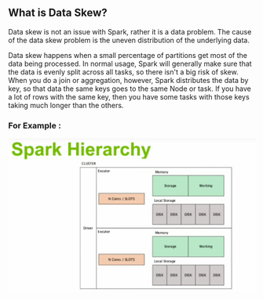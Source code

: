 ## What is Data Skew?
Data skew is not an issue with Spark, rather it is a data problem. The cause of the data skew problem is the uneven distribution of the underlying data.

Data skew happens when a small percentage of partitions get most of the data being processed. In normal usage, Spark will generally make sure that the data is evenly split across all tasks, so there isn't a big risk of skew. When you do a join or aggregation, however, Spark distributes the data by key, so that data the same keys goes to the same Node or task. If you have a lot of rows with the same key, then you have some tasks with those keys taking much longer than the others.

### For Example :
![Spark](https://github.com/gurditsingh/blog/blob/gh-pages/_screenshots/spark_hierarchy.png?raw=true)

<!--stackedit_data:
eyJoaXN0b3J5IjpbMjA4MDY4NDg5LC01Mzk2ODA0MTQsODM5OD
M0MjkxLDE4MTA4MDMzNTcsMTg3MTM1NDkwNCwxMTI5NDM4Nzg1
LDExMjk3OTA4MjYsMTUzODIzMzMyNCwtMjA3MDIzMzg2Niw0MD
E3OTI5MTEsNzE2NTIwMDg4LC0zNjY4MDQ1MDMsLTE3MDA0Mjgz
MDEsMTUxMjQ4NTMwOCwxMjc2ODU2MjYsLTIwMjcxOTc5ODUsMT
QwMTY4NjY2MiwtMTE0MDE5MjQ5NywtNTIzMDIxNzgzLC0yNTQx
NjI2NV19
-->